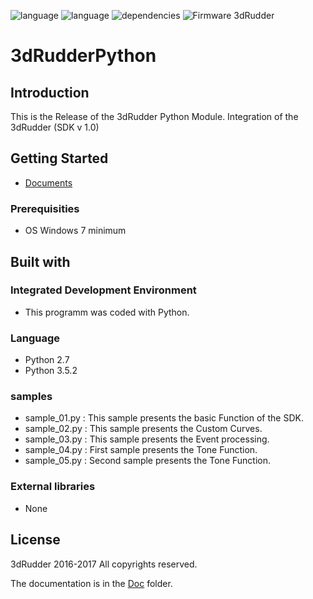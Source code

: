 ![language](https://img.shields.io/badge/Language-python%202.7-green.svg) 
![language](https://img.shields.io/badge/Language-python%203.5.2-green.svg) 
![dependencies](https://img.shields.io/badge/Dependecies-3dRudderSDK-green.svg)
![Firmware 3dRudder](https://img.shields.io/badge/Firmware%203dRudder-%3E%20v1.3.5.2-brightgreen.svg)

# 3dRudderPython

## Introduction

This is the Release of the 3dRudder Python Module.
Integration of the 3dRudder (SDK v 1.0)

## Getting Started
* [Documents](https://www.3drudder.com/start/)

### Prerequisities 
* OS Windows 7 minimum
	
## Built with

### Integrated Development Environment 
* This programm was coded with Python.

### Language 
* Python 2.7
* Python 3.5.2

### samples 

* sample_01.py : This sample presents the basic Function of the SDK.
* sample_02.py : This sample presents the Custom Curves.
* sample_03.py : This sample presents the Event processing.
* sample_04.py : First sample presents the Tone Function.
* sample_05.py : Second sample presents the Tone Function.

### External libraries
* None
	
## License
3dRudder 2016-2017 All copyrights reserved.


The documentation is in the [Doc](Doc/3DRudderPythonSDK.pdf) folder.


